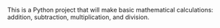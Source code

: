 This is a Python project that will make basic mathematical calculations: addition, subtraction, multiplication, and division.  